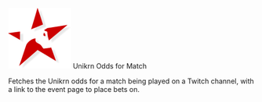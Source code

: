 ![](icon.png) Unikrn Odds for Match

Fetches the Unikrn odds for a match being played on a Twitch channel, with a link to the event page to place bets on.
